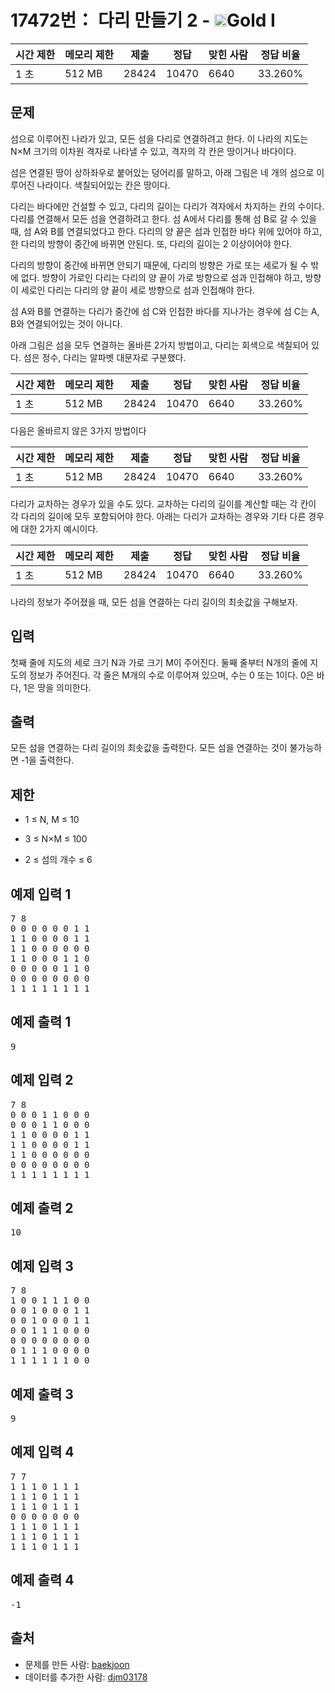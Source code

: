 # 17472번： 다리 만들기 2 - <img src="https://static.solved.ac/tier_small/15.svg" style="height:20px" />Gold I


| 시간 제한 | 메모리 제한 | 제출 | 정답 | 맞힌 사람 | 정답 비율 |
| --- | --- | --- | --- | --- | --- |
| 1 초 | 512 MB | 28424 | 10470 | 6640 | 33.260% |


## 문제


섬으로 이루어진 나라가 있고, 모든 섬을 다리로 연결하려고 한다. 이 나라의 지도는 N×M 크기의 이차원 격자로 나타낼 수 있고, 격자의 각 칸은 땅이거나 바다이다.

섬은 연결된 땅이 상하좌우로 붙어있는 덩어리를 말하고, 아래 그림은 네 개의 섬으로 이루어진 나라이다. 색칠되어있는 칸은 땅이다.


다리는 바다에만 건설할 수 있고, 다리의 길이는 다리가 격자에서 차지하는 칸의 수이다. 다리를 연결해서 모든 섬을 연결하려고 한다. 섬 A에서 다리를 통해 섬 B로 갈 수 있을 때, 섬 A와 B를 연결되었다고 한다. 다리의 양 끝은 섬과 인접한 바다 위에 있어야 하고, 한 다리의 방향이 중간에 바뀌면 안된다. 또, 다리의 길이는 2 이상이어야 한다.

다리의 방향이 중간에 바뀌면 안되기 때문에, 다리의 방향은 가로 또는 세로가 될 수 밖에 없다. 방향이 가로인 다리는 다리의 양 끝이 가로 방향으로 섬과 인접해야 하고, 방향이 세로인 다리는 다리의 양 끝이 세로 방향으로 섬과 인접해야 한다.

섬 A와 B를 연결하는 다리가 중간에 섬 C와 인접한 바다를 지나가는 경우에 섬 C는 A, B와 연결되어있는 것이 아니다.

아래 그림은 섬을 모두 연결하는 올바른 2가지 방법이고, 다리는 회색으로 색칠되어 있다. 섬은 정수, 다리는 알파벳 대문자로 구분했다.

| 시간 제한 | 메모리 제한 | 제출 | 정답 | 맞힌 사람 | 정답 비율 |
| --- | --- | --- | --- | --- | --- |
| 1 초 | 512 MB | 28424 | 10470 | 6640 | 33.260% |
다음은 올바르지 않은 3가지 방법이다

| 시간 제한 | 메모리 제한 | 제출 | 정답 | 맞힌 사람 | 정답 비율 |
| --- | --- | --- | --- | --- | --- |
| 1 초 | 512 MB | 28424 | 10470 | 6640 | 33.260% |
다리가 교차하는 경우가 있을 수도 있다. 교차하는 다리의 길이를 계산할 때는 각 칸이 각 다리의 길이에 모두 포함되어야 한다. 아래는 다리가 교차하는 경우와 기타 다른 경우에 대한 2가지 예시이다.

| 시간 제한 | 메모리 제한 | 제출 | 정답 | 맞힌 사람 | 정답 비율 |
| --- | --- | --- | --- | --- | --- |
| 1 초 | 512 MB | 28424 | 10470 | 6640 | 33.260% |
나라의 정보가 주어졌을 때, 모든 섬을 연결하는 다리 길이의 최솟값을 구해보자.




## 입력


첫째 줄에 지도의 세로 크기 N과 가로 크기 M이 주어진다. 둘째 줄부터 N개의 줄에 지도의 정보가 주어진다. 각 줄은 M개의 수로 이루어져 있으며, 수는 0 또는 1이다. 0은 바다, 1은 땅을 의미한다.




## 출력


모든 섬을 연결하는 다리 길이의 최솟값을 출력한다. 모든 섬을 연결하는 것이 불가능하면 -1을 출력한다.




## 제한


- 1 ≤ N, M ≤ 10

- 3 ≤ N×M ≤ 100

- 2 ≤ 섬의 개수 ≤ 6





## 예제 입력 1


<pre>7 8
0 0 0 0 0 0 1 1
1 1 0 0 0 0 1 1
1 1 0 0 0 0 0 0
1 1 0 0 0 1 1 0
0 0 0 0 0 1 1 0
0 0 0 0 0 0 0 0
1 1 1 1 1 1 1 1
</pre>


## 예제 출력 1


<pre>9
</pre>




## 예제 입력 2


<pre>7 8
0 0 0 1 1 0 0 0
0 0 0 1 1 0 0 0
1 1 0 0 0 0 1 1
1 1 0 0 0 0 1 1
1 1 0 0 0 0 0 0
0 0 0 0 0 0 0 0
1 1 1 1 1 1 1 1
</pre>


## 예제 출력 2


<pre>10
</pre>




## 예제 입력 3


<pre>7 8
1 0 0 1 1 1 0 0
0 0 1 0 0 0 1 1
0 0 1 0 0 0 1 1
0 0 1 1 1 0 0 0
0 0 0 0 0 0 0 0
0 1 1 1 0 0 0 0
1 1 1 1 1 1 0 0
</pre>


## 예제 출력 3


<pre>9
</pre>




## 예제 입력 4


<pre>7 7
1 1 1 0 1 1 1
1 1 1 0 1 1 1
1 1 1 0 1 1 1
0 0 0 0 0 0 0
1 1 1 0 1 1 1
1 1 1 0 1 1 1
1 1 1 0 1 1 1
</pre>


## 예제 출력 4


<pre>-1
</pre>






## 출처


- 문제를 만든 사람: [baekjoon](/user/baekjoon)
- 데이터를 추가한 사람: [djm03178](/user/djm03178)





